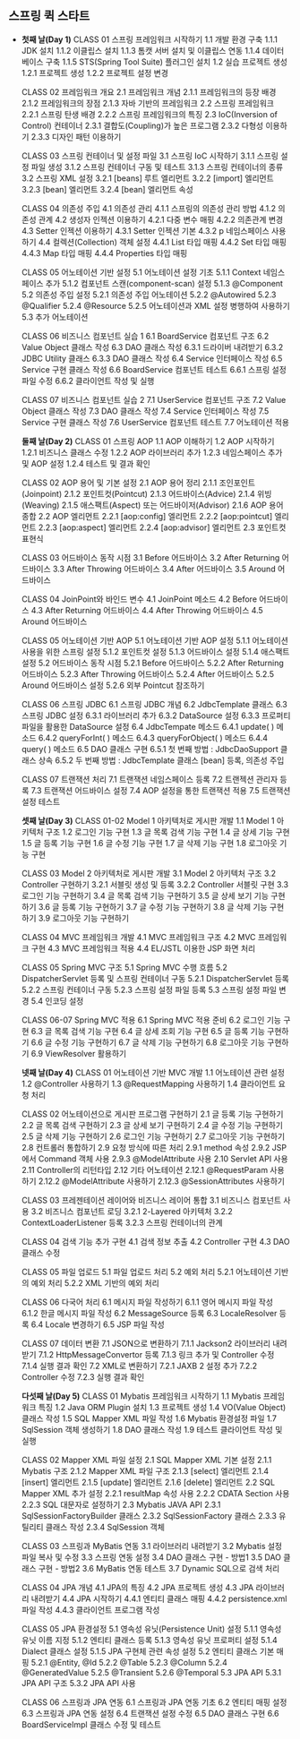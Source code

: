## 스프링 퀵 스타트





- **첫째 날(Day 1)**
  CLASS 01 스프링 프레임워크 시작하기
  1.1 개발 환경 구축
  1.1.1 JDK 설치
  1.1.2 이클립스 설치
  1.1.3 톰캣 서버 설치 및 이클립스 연동
  1.1.4 데이터베이스 구축
  1.1.5 STS(Spring Tool Suite) 플러그인 설치
  1.2 실습 프로젝트 생성
  1.2.1 프로젝트 생성
  1.2.2 프로젝트 설정 변경

  CLASS 02 프레임워크 개요
  2.1 프레임워크 개념
  2.1.1 프레임워크의 등장 배경
  2.1.2 프레임워크의 장점
  2.1.3 자바 기반의 프레임워크
  2.2 스프링 프레임워크
  2.2.1 스프링 탄생 배경
  2.2.2 스프링 프레임워크의 특징
  2.3 IoC(Inversion of Control) 컨테이너
  2.3.1 결합도(Coupling)가 높은 프로그램
  2.3.2 다형성 이용하기
  2.3.3 디자인 패턴 이용하기

  CLASS 03 스프링 컨테이너 및 설정 파일
  3.1 스프링 IoC 시작하기
  3.1.1 스프링 설정 파일 생성
  3.1.2 스프링 컨테이너 구동 및 테스트
  3.1.3 스프링 컨테이너의 종류
  3.2 스프링 XML 설정
  3.2.1 [beans] 루트 엘리먼트
  3.2.2 [import] 엘리먼트
  3.2.3 [bean] 엘리먼트
  3.2.4 [bean] 엘리먼트 속성

  CLASS 04 의존성 주입
  4.1 의존성 관리
  4.1.1 스프링의 의존성 관리 방법
  4.1.2 의존성 관계
  4.2 생성자 인젝션 이용하기
  4.2.1 다중 변수 매핑
  4.2.2 의존관계 변경
  4.3 Setter 인젝션 이용하기
  4.3.1 Setter 인젝션 기본
  4.3.2 p 네임스페이스 사용하기
  4.4 컬렉션(Collection) 객체 설정
  4.4.1 List 타입 매핑
  4.4.2 Set 타입 매핑
  4.4.3 Map 타입 매핑
  4.4.4 Properties 타입 매핑

  CLASS 05 어노테이션 기반 설정
  5.1 어노테이션 설정 기초
  5.1.1 Context 네임스페이스 추가
  5.1.2 컴포넌트 스캔(component-scan) 설정
  5.1.3 @Component
  5.2 의존성 주입 설정
  5.2.1 의존성 주입 어노테이션
  5.2.2 @Autowired
  5.2.3 @Qualifier
  5.2.4 @Resource
  5.2.5 어노테이션과 XML 설정 병행하여 사용하기
  5.3 추가 어노테이션

  CLASS 06 비즈니스 컴포넌트 실습 1
  6.1 BoardService 컴포넌트 구조
  6.2 Value Object 클래스 작성
  6.3 DAO 클래스 작성
  6.3.1 드라이버 내려받기
  6.3.2 JDBC Utility 클래스
  6.3.3 DAO 클래스 작성
  6.4 Service 인터페이스 작성
  6.5 Service 구현 클래스 작성
  6.6 BoardService 컴포넌트 테스트
  6.6.1 스프링 설정 파일 수정
  6.6.2 클라이언트 작성 및 실행

  CLASS 07 비즈니스 컴포넌트 실습 2
  7.1 UserService 컴포넌트 구조
  7.2 Value Object 클래스 작성
  7.3 DAO 클래스 작성
  7.4 Service 인터페이스 작성
  7.5 Service 구현 클래스 작성
  7.6 UserService 컴포넌트 테스트
  7.7 어노테이션 적용

  **둘째 날(Day 2)**
  CLASS 01 스프링 AOP
  1.1 AOP 이해하기
  1.2 AOP 시작하기
  1.2.1 비즈니스 클래스 수정
  1.2.2 AOP 라이브러리 추가
  1.2.3 네임스페이스 추가 및 AOP 설정
  1.2.4 테스트 및 결과 확인

  CLASS 02 AOP 용어 및 기본 설정
  2.1 AOP 용어 정리
  2.1.1 조인포인트(Joinpoint)
  2.1.2 포인트컷(Pointcut)
  2.1.3 어드바이스(Advice)
  2.1.4 위빙(Weaving)
  2.1.5 애스팩트(Aspect) 또는 어드바이저(Advisor)
  2.1.6 AOP 용어 종합
  2.2 AOP 엘리먼트
  2.2.1 [aop:config] 엘리먼트
  2.2.2 [aop:pointcut] 엘리먼트
  2.2.3 [aop:aspect] 엘리먼트
  2.2.4 [aop:advisor] 엘리먼트
  2.3 포인트컷 표현식

  CLASS 03 어드바이스 동작 시점
  3.1 Before 어드바이스
  3.2 After Returning 어드바이스
  3.3 After Throwing 어드바이스
  3.4 After 어드바이스
  3.5 Around 어드바이스

  CLASS 04 JoinPoint와 바인드 변수
  4.1 JoinPoint 메소드
  4.2 Before 어드바이스
  4.3 After Returning 어드바이스
  4.4 After Throwing 어드바이스
  4.5 Around 어드바이스

  CLASS 05 어노테이션 기반 AOP
  5.1 어노테이션 기반 AOP 설정
  5.1.1 어노테이션 사용을 위한 스프링 설정
  5.1.2 포인트컷 설정
  5.1.3 어드바이스 설정
  5.1.4 애스팩트 설정
  5.2 어드바이스 동작 시점
  5.2.1 Before 어드바이스
  5.2.2 After Returning 어드바이스
  5.2.3 After Throwing 어드바이스
  5.2.4 After 어드바이스
  5.2.5 Around 어드바이스 설정
  5.2.6 외부 Pointcut 참조하기

  CLASS 06 스프링 JDBC
  6.1 스프링 JDBC 개념
  6.2 JdbcTemplate 클래스
  6.3 스프링 JDBC 설정
  6.3.1 라이브러리 추가
  6.3.2 DataSource 설정
  6.3.3 프로퍼티 파일을 활용한 DataSource 설정
  6.4 JdbcTempate 메소드
  6.4.1 update( ) 메소드
  6.4.2 queryForInt( ) 메소드
  6.4.3 queryForObject( ) 메소드
  6.4.4 query( ) 메소드
  6.5 DAO 클래스 구현
  6.5.1 첫 번째 방법 : JdbcDaoSupport 클래스 상속
  6.5.2 두 번째 방법 : JdbcTemplate 클래스 [bean] 등록, 의존성 주입

  CLASS 07 트랜잭션 처리
  7.1 트랜잭션 네임스페이스 등록
  7.2 트랜젝션 관리자 등록
  7.3 트랜잭션 어드바이스 설정
  7.4 AOP 설정을 통한 트랜잭션 적용
  7.5 트랜잭션 설정 테스트

  **셋째 날(Day 3)**
  CLASS 01-02 Model 1 아키텍처로 게시판 개발
  1.1 Model 1 아키텍처 구조
  1.2 로그인 기능 구현
  1.3 글 목록 검색 기능 구현
  1.4 글 상세 기능 구현
  1.5 글 등록 기능 구현
  1.6 글 수정 기능 구현
  1.7 글 삭제 기능 구현
  1.8 로그아웃 기능 구현

  CLASS 03 Model 2 아키텍처로 게시판 개발
  3.1 Model 2 아키텍처 구조
  3.2 Controller 구현하기
  3.2.1 서블릿 생성 및 등록
  3.2.2 Controller 서블릿 구현
  3.3 로그인 기능 구현하기
  3.4 글 목록 검색 기능 구현하기
  3.5 글 상세 보기 기능 구현하기
  3.6 글 등록 기능 구현하기
  3.7 글 수정 기능 구현하기
  3.8 글 삭제 기능 구현하기
  3.9 로그아웃 기능 구현하기

  CLASS 04 MVC 프레임워크 개발
  4.1 MVC 프레임워크 구조
  4.2 MVC 프레임워크 구현
  4.3 MVC 프레임워크 적용
  4.4 EL/JSTL 이용한 JSP 화면 처리

  CLASS 05 Spring MVC 구조
  5.1 Spring MVC 수행 흐름
  5.2 DispatcherServlet 등록 및 스프링 컨테이너 구동
  5.2.1 DispatcherServlet 등록
  5.2.2 스프링 컨테이너 구동
  5.2.3 스프링 설정 파일 등록
  5.3 스프링 설정 파일 변경
  5.4 인코딩 설정

  CLASS 06-07 Spring MVC 적용
  6.1 Spring MVC 적용 준비
  6.2 로그인 기능 구현
  6.3 글 목록 검색 기능 구현
  6.4 글 상세 조회 기능 구현
  6.5 글 등록 기능 구현하기
  6.6 글 수정 기능 구현하기
  6.7 글 삭제 기능 구현하기
  6.8 로그아웃 기능 구현하기
  6.9 ViewResolver 활용하기

  **넷째 날(Day 4)**
  CLASS 01 어노테이션 기반 MVC 개발
  1.1 어노테이션 관련 설정
  1.2 @Controller 사용하기
  1.3 @RequestMapping 사용하기
  1.4 클라이언트 요청 처리

  CLASS 02 어노테이션으로 게시판 프로그램 구현하기
  2.1 글 등록 기능 구현하기
  2.2 글 목록 검색 구현하기
  2.3 글 상세 보기 구현하기
  2.4 글 수정 기능 구현하기
  2.5 글 삭제 기능 구현하기
  2.6 로그인 기능 구현하기
  2.7 로그아웃 기능 구현하기
  2.8 컨트롤러 통합하기
  2.9 요청 방식에 따른 처리
  2.9.1 method 속성
  2.9.2 JSP에서 Command 객체 사용
  2.9.3 @ModelAttribute 사용
  2.10 Servlet API 사용
  2.11 Controller의 리턴타입
  2.12 기타 어노테이션
  2.12.1 @RequestParam 사용하기
  2.12.2 @ModelAttribute 사용하기
  2.12.3 @SessionAttributes 사용하기

  CLASS 03 프레젠테이션 레이어와 비즈니스 레이어 통합
  3.1 비즈니스 컴포넌트 사용
  3.2 비즈니스 컴포넌트 로딩
  3.2.1 2-Layered 아키텍처
  3.2.2 ContextLoaderListener 등록
  3.2.3 스프링 컨테이너의 관계

  CLASS 04 검색 기능 추가 구현
  4.1 검색 정보 추출
  4.2 Controller 구현
  4.3 DAO 클래스 수정

  CLASS 05 파일 업로드
  5.1 파일 업로드 처리
  5.2 예외 처리
  5.2.1 어노테이션 기반의 예외 처리
  5.2.2 XML 기반의 예외 처리

  CLASS 06 다국어 처리
  6.1 메시지 파일 작성하기
  6.1.1 영어 메시지 파일 작성
  6.1.2 한글 메시지 파일 작성
  6.2 MessageSource 등록
  6.3 LocaleResolver 등록
  6.4 Locale 변경하기
  6.5 JSP 파일 작성

  CLASS 07 데이터 변환
  7.1 JSON으로 변환하기
  7.1.1 Jackson2 라이브러리 내려받기
  7.1.2 HttpMessageConvertor 등록
  7.1.3 링크 추가 및 Controller 수정
  7.1.4 실행 결과 확인
  7.2 XML로 변환하기
  7.2.1 JAXB 2 설정 추가
  7.2.2 Controller 수정
  7.2.3 실행 결과 확인

  **다섯째 날(Day 5)**
  CLASS 01 Mybatis 프레임워크 시작하기
  1.1 Mybatis 프레임워크 특징
  1.2 Java ORM Plugin 설치
  1.3 프로젝트 생성
  1.4 VO(Value Object) 클래스 작성
  1.5 SQL Mapper XML 파일 작성
  1.6 Mybatis 환경설정 파일
  1.7 SqlSession 객체 생성하기
  1.8 DAO 클래스 작성
  1.9 테스트 클라이언트 작성 및 실행

  CLASS 02 Mapper XML 파일 설정
  2.1 SQL Mapper XML 기본 설정
  2.1.1 Mybatis 구조
  2.1.2 Mapper XML 파일 구조
  2.1.3 [select] 엘리먼트
  2.1.4 [insert] 엘리먼트
  2.1.5 [update] 엘리먼트
  2.1.6 [delete] 엘리먼트
  2.2 SQL Mapper XML 추가 설정
  2.2.1 resultMap 속성 사용
  2.2.2 CDATA Section 사용
  2.2.3 SQL 대문자로 설정하기
  2.3 Mybatis JAVA API
  2.3.1 SqlSessionFactoryBuilder 클래스
  2.3.2 SqlSessionFactory 클래스
  2.3.3 유틸리티 클래스 작성
  2.3.4 SqlSession 객체

  CLASS 03 스프링과 MyBatis 연동
  3.1 라이브러리 내려받기
  3.2 Mybatis 설정 파일 복사 및 수정
  3.3 스프링 연동 설정
  3.4 DAO 클래스 구현 - 방법1
  3.5 DAO 클래스 구현 - 방법2
  3.6 MyBatis 연동 테스트
  3.7 Dynamic SQL으로 검색 처리

  CLASS 04 JPA 개념
  4.1 JPA의 특징
  4.2 JPA 프로젝트 생성
  4.3 JPA 라이브러리 내려받기
  4.4 JPA 시작하기
  4.4.1 엔티티 클래스 매핑
  4.4.2 persistence.xml 파일 작성
  4.4.3 클라이언트 프로그램 작성

  CLASS 05 JPA 환경설정
  5.1 영속성 유닛(Persistence Unit) 설정
  5.1.1 영속성 유닛 이름 지정
  5.1.2 엔티티 클래스 등록
  5.1.3 영속성 유닛 프로퍼티 설정
  5.1.4 Dialect 클래스 설정
  5.1.5 JPA 구현체 관련 속성 설정
  5.2 엔티티 클래스 기본 매핑
  5.2.1 @Entity, @Id
  5.2.2 @Table
  5.2.3 @Column
  5.2.4 @GeneratedValue
  5.2.5 @Transient
  5.2.6 @Temporal
  5.3 JPA API
  5.3.1 JPA API 구조
  5.3.2 JPA API 사용

  CLASS 06 스프링과 JPA 연동
  6.1 스프링과 JPA 연동 기초
  6.2 엔티티 매핑 설정
  6.3 스프링과 JPA 연동 설정
  6.4 트랜잭션 설정 수정
  6.5 DAO 클래스 구현
  6.6 BoardServiceImpl 클래스 수정 및 테스트
